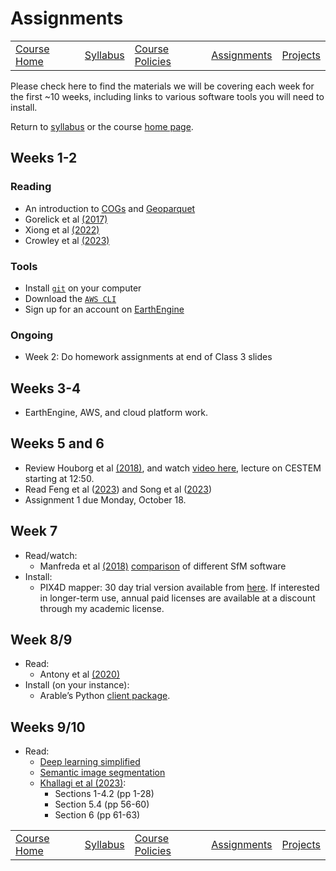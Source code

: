 # Assignments

|                                |                         |                                       |                               |                                     |
|--------------------------------|-------------------------|---------------------------------------|-------------------------------|-------------------------------------|
| [Course Home](../../README.md) | [Syllabus](syllabus.md) | [Course Policies](course-policies.md) | [Assignments](assignments.md) | [Projects](../projects/projects.md) |

Please check here to find the materials we will be covering each week
for the first ~10 weeks, including links to various software tools you
will need to install.

Return to [syllabus](syllabus.md) or the course [home
page](../README.md).

## Weeks 1-2

### Reading

- An introduction to
  [COGs](https://medium.com/planet-stories/cloud-native-geospatial-part-2-the-cloud-optimized-geotiff-6b3f15c696ed)
  and
  [Geoparquet](https://cholmes.medium.com/geoparquet-1-0-0-beta-1-released-6390ecb4c6d0)
- Gorelick et al [(2017)](https://doi.org/10.1016/j.rse.2017.06.031)
- Xiong et al [(2022)](https://www.mdpi.com/2072-4292/14/19/4896)
- Crowley et al
  [(2023)](https://agupubs.onlinelibrary.wiley.com/doi/pdf/10.1029/2023AV000894)

### Tools

- Install
  [`git`](https://git-scm.com/book/en/v2/Getting-Started-Installing-Git)
  on your computer
- Download the [`AWS CLI`](https://aws.amazon.com/cli/)
- Sign up for an account on
  [EarthEngine](https://signup.earthengine.google.com/#!/)

### Ongoing

- Week 2: Do homework assignments at end of Class 3 slides

## Weeks 3-4

- EarthEngine, AWS, and cloud platform work.

## Weeks 5 and 6

- Review Houborg et al [(2018)](https://doi.org/10.3390/rs10060890), and
  watch [video here](https://www.youtube.com/watch?v=qCwAqWCGnI8),
  lecture on CESTEM starting at 12:50.
- Read Feng et al
  ([2023](https://spj.science.org/doi/full/10.34133/remotesensing.0064))
  and Song et al
  ([2023](https://www.sciencedirect.com/science/article/pii/S1569843222003405))
- Assignment 1 due Monday, October 18.

## Week 7

- Read/watch:
  - Manfreda et al [(2018)](http://www.mdpi.com/2072-4292/10/4/641)
    [comparison](https://imagininc.wildapricot.org/resources/SPPC/2015/papers/john_gross_paper.pdf)
    of different SfM software
- Install:
  - PIX4D mapper: 30 day trial version available from
    [here](https://cloud.pix4d.com/signup/?sol=pro). If interested in
    longer-term use, annual paid licenses are available at a discount
    through my academic license.

## Week 8/9

- Read:
  - Antony et al [(2020)](https://doi.org/10.3390/su12093750)
- Install (on your instance):
  - Arable’s Python [client
    package](https://github.com/arable-examples/arable-python-lib).

## Weeks 9/10

- Read:
  - [Deep learning
    simplified](https://towardsai.net/p/deep-learning/deep-learning-simplified-feel-and-talk-like-an-expert-in-neural-networks)
  - [Semantic image
    segmentation](https://www.jeremyjordan.me/semantic-segmentation/)
  - [Khallagi et al
    (2023)](https://arxiv.org/ftp/arxiv/papers/2308/2308.09221.pdf):
    - Sections 1-4.2 (pp 1-28)
    - Section 5.4 (pp 56-60)
    - Section 6 (pp 61-63)

|                                |                         |                                       |                               |                                     |
|--------------------------------|-------------------------|---------------------------------------|-------------------------------|-------------------------------------|
| [Course Home](../../README.md) | [Syllabus](syllabus.md) | [Course Policies](course-policies.md) | [Assignments](assignments.md) | [Projects](../projects/projects.md) |
